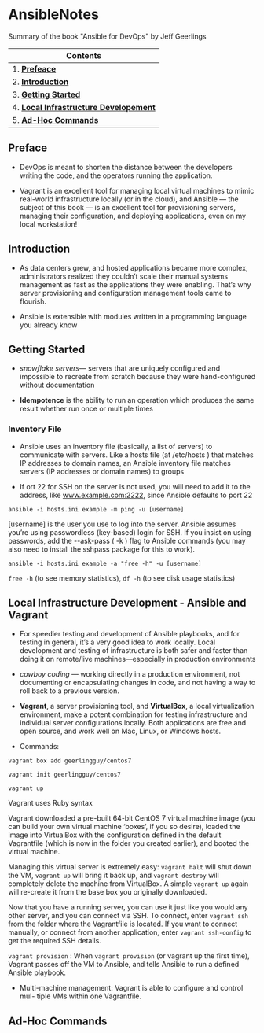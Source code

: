 # AnsibleNotes

Summary of the book "Ansible for DevOps" by Jeff Geerlings



| Contents|
| ---------------------- |
| 1. [**Prefeace**](#preface) |
| 2. [**Introduction**](#introduction) |
| 3. [**Getting Started**](#getting-started) |
| 4. [**Local Infrastructure Developement**](#local-infrastructure) |
| 5. [**Ad-Hoc Commands**](#ad-hoc-commands) |


## **Preface** ##
* DevOps is meant to shorten the distance between the developers
writing the code, and the operators running the application.

* Vagrant is an excellent tool for managing local virtual machines to mimic real-world infrastructure locally (or in the cloud), and Ansible — the subject of this book — is an excellent tool for provisioning servers, managing their configuration, and deploying applications, even on my local workstation!


## **Introduction** ##
* As data centers grew, and hosted applications became more complex, administrators realized they couldn’t scale their manual systems management as fast as the applications they were enabling. That’s why server provisioning and configuration management tools came to flourish.

* Ansible is extensible with modules written in a programming language you already know

## **Getting Started** ##
* *snowflake servers*— servers that are uniquely configured and impossible to recreate from scratch because they were hand-configured without documentation

* **Idempotence** is the ability to run an operation which produces the same result whether run once or multiple times

### Inventory File ###
* Ansible uses an inventory file (basically, a list of servers) to communicate with  servers. Like a hosts file (at /etc/hosts ) that matches IP addresses to domain names, an Ansible inventory file matches servers (IP addresses or domain names) to groups

* If ort 22 for SSH on the server is not used, you will need to add it to the address, like www.example.com:2222, since Ansible defaults to port 22

```ansible -i hosts.ini example -m ping -u [username]```

[username] is the user you use to log into the server. Ansible assumes you’re using passwordless (key-based) login for SSH. If you insist on using passwords, add the --ask-pass ( -k ) flag to Ansible commands (you may also need to install the sshpass package for this to work).

```ansible -i hosts.ini example -a "free -h" -u [username]```

`free -h` (to see memory statistics), `df -h` (to see disk usage statistics)



## **Local Infrastructure Development - Ansible and Vagrant** ##
* For speedier testing and development of Ansible playbooks, and for testing in general, it’s a very good idea to work locally. Local development and testing of infrastructure is both safer and faster than doing it on remote/live machines—especially in production environments

* *cowboy coding* — working directly in a production environment, not
documenting or encapsulating changes in code, and not having a way to
roll back to a previous version.

* **Vagrant**, a server provisioning tool, and **VirtualBox**, a local virtualization environment, make a potent combination for testing infrastructure and individual server configurations locally. Both applications are free and open source, and work well on Mac, Linux, or Windows hosts.

* Commands:

```vagrant box add geerlingguy/centos7```

```vagrant init geerlingguy/centos7```

```vagrant up```

Vagrant uses Ruby syntax 

Vagrant downloaded a pre-built 64-bit CentOS 7 virtual machine image (you can build your own virtual machine ‘boxes’, if you so desire), loaded the image into VirtualBox with the configuration defined in the default Vagrantfile (which is now in the folder you created earlier), and booted the virtual machine.

Managing this virtual server is extremely easy: ``vagrant halt`` will shut down the VM, ``vagrant up`` will bring it back up, and ``vagrant destroy`` will completely delete the machine from VirtualBox. A simple ``vagrant up`` again will re-create it from the base box you originally downloaded.

Now that you have a running server, you can use it just like you would any other server, and you can connect via SSH. To connect, enter ``vagrant ssh`` from the folder where the Vagrantfile is located. If you want to connect manually, or connect from another application, enter ``vagrant ssh-config`` to get the required SSH details.

```vagrant provision``` : When `vagrant provision` (or vagrant up the first time), Vagrant passes off the VM to Ansible, and tells Ansible to run a defined Ansible playbook.

* Multi-machine management: Vagrant is able to configure and control mul-
tiple VMs within one Vagrantfile.

## **Ad-Hoc Commands**